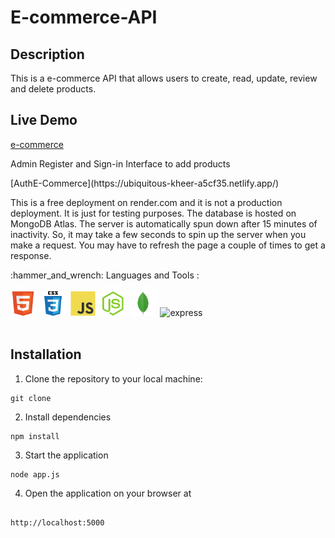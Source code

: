 # E-commerce-API

## Description

This is a e-commerce API that allows users to create, read, update, review and delete products.


## Live Demo

[e-commerce](https://e-commerce-api-24p3.onrender.com/)

<p>Admin Register and Sign-in Interface to add products</p>
[AuthE-Commerce](https://ubiquitous-kheer-a5cf35.netlify.app/)

<p>This is a free deployment on render.com and it is not a production deployment. It is just for testing purposes. The database is hosted on MongoDB Atlas. The server is automatically spun down after 15 minutes of inactivity. So, it may take a few seconds to spin up the server when you make a request. You may have to refresh the page a couple of times to get a response. </p>

<div>
:hammer_and_wrench: Languages and Tools : <br /> <br />
<img src="https://github.com/devicons/devicon/blob/master/icons/html5/html5-original.svg"width="40" height="40"/>&nbsp;
<img src="https://github.com/devicons/devicon/blob/master/icons/css3/css3-original-wordmark.svg"width="40" height="40"/>&nbsp;
<img src="https://github.com/devicons/devicon/blob/master/icons/javascript/javascript-original.svg"width="40" height="40"/>&nbsp;
<img src="https://github.com/devicons/devicon/blob/master/icons/nodejs/nodejs-original.svg"width="40" height="40"/>&nbsp;
<img src="https://github.com/devicons/devicon/blob/master/icons/mongodb/mongodb-original.svg"width="40" height="40"/>&nbsp;
<img src="https://ih1.redbubble.net/image.438908244.6144/st,small,507x507-pad,600x600,f8f8f8.u2.jpg" alt="express" width="40" height="40"/>&nbsp;
<br /><br />
</div>

## Installation

1. Clone the repository to your local machine: 
```
git clone
```
2. Install dependencies
```
npm install
```
3. Start the application
```
node app.js
```
4. Open the application on your browser at
```

http://localhost:5000
```



 
